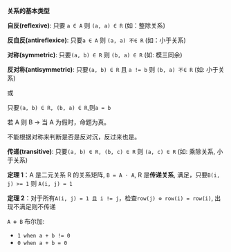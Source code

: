 **关系的基本类型**

**自反(reflexive)**: 只要 `a ∈ A` 则 `(a, a) ∈ R` (如：整除关系)

**反自反(antireflexice)**: 只要`a ∈ A` 则 `(a, a) 不∈ R` (如：小于关系)

**对称(symmetric)**: 只要`(a, b) ∈ R` 则 `(b, a) ∈ R` (如: 模三同余)

**反对称(antisymmetric)**: 只要`(a, b) ∈ R` 且 `a != b` 则 `(b, a) 不∈ R` (如: 小于关系)

或

只要`(a, b) ∈ R, (b, a) ∈ R`,则`a = b`

若 A 则 B -> 当 A 为假时，命题为真。

不能根据对称来判断是否是反对沉，反过来也是。

**传递(transitive)**: 只要`(a, b) ∈ R, (b, c) ∈ R` 则 `(a, c) ∈ R` (如: 乘除关系, 小于关系)

**定理 1**：A 是二元关系 R 的关系矩阵, `B = A · A`, R 是**传递关系**, 满足，只要`B(i, j) >= 1` 则 `A(i, j) = 1`

**定理 2**：对于所有`A(i, j) = 1 且 i != j`，检查`row(j) ⊕ row(i) = row(i)`, 出现不满足则不传递

`A ⊕ B` 布尔加:

- `1 when a + b != 0`
- `0 when a + b = 0`
